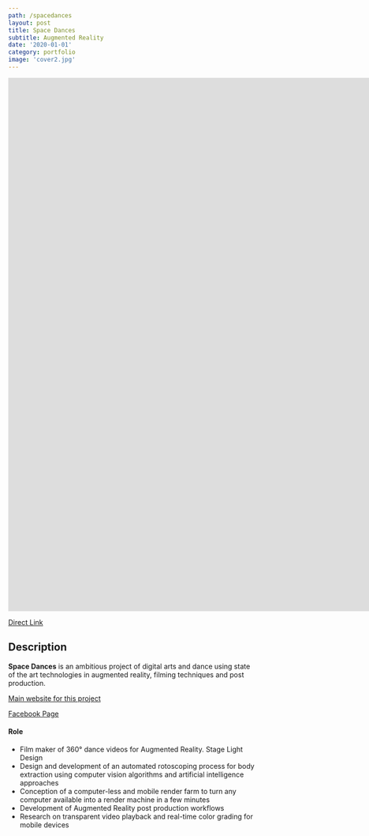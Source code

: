 ```yaml
---
path: /spacedances
layout: post
title: Space Dances
subtitle: Augmented Reality
date: '2020-01-01'
category: portfolio
image: 'cover2.jpg'
---
```


<iframe src="https://player.vimeo.com/video/388504943" frameborder="0" allowfullscreen width="1920" height="1080"></iframe>

[Direct Link](//vimeo.com/388504943)

## Description

**Space Dances** is an ambitious project of digital arts and dance using state of the art technologies in augmented reality, filming techniques and post production.

[Main website for this project](//natachapaquignon.com)

[Facebook Page](//www.facebook.com/SpaceDances/)

#### Role

- Film maker of 360° dance videos for Augmented Reality. Stage Light Design
- Design and development of an automated rotoscoping process for body extraction using computer vision algorithms and artificial intelligence approaches
- Conception of a computer-less and mobile render farm to turn any computer available into a render machine in a few minutes
- Development of Augmented Reality post production workflows
- Research on transparent video playback and real-time color grading for mobile devices
